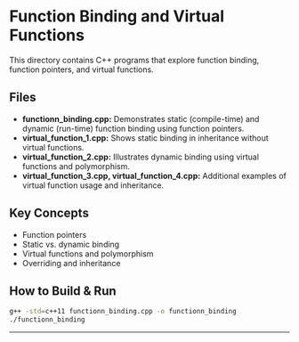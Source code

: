 # Function Binding and Virtual Functions

This directory contains C++ programs that explore function binding, function pointers, and virtual functions.

## Files
- **functionn_binding.cpp:** Demonstrates static (compile-time) and dynamic (run-time) function binding using function pointers.
- **virtual_function_1.cpp:** Shows static binding in inheritance without virtual functions.
- **virtual_function_2.cpp:** Illustrates dynamic binding using virtual functions and polymorphism.
- **virtual_function_3.cpp, virtual_function_4.cpp:** Additional examples of virtual function usage and inheritance.

## Key Concepts
- Function pointers
- Static vs. dynamic binding
- Virtual functions and polymorphism
- Overriding and inheritance

## How to Build & Run
```sh
g++ -std=c++11 functionn_binding.cpp -o functionn_binding
./functionn_binding
```

---
